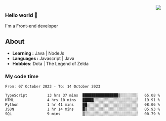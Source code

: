 <img align='right' src="https://github-readme-stats.vercel.app/api?username=jumodada&show_icons=true&theme=vue">

### Hello world 👋

I'm a Front-end developer 
    
## About
-  **Learning :** Java | NodeJs
-  **Languages :** Javascript | Java
-  **Hobbies:** Dota | The Legend of Zelda

### My code time

<!--START_SECTION:waka-->

```txt
From: 07 October 2023 - To: 14 October 2023

TypeScript         13 hrs 37 mins  ████████████████▒░░░░░░░░   65.08 %
HTML               4 hrs 10 mins   █████░░░░░░░░░░░░░░░░░░░░   19.91 %
Python             1 hr 41 mins    ██░░░░░░░░░░░░░░░░░░░░░░░   08.06 %
JSON               1 hr 14 mins    █▒░░░░░░░░░░░░░░░░░░░░░░░   05.93 %
SQL                9 mins          ▒░░░░░░░░░░░░░░░░░░░░░░░░   00.79 %
```

<!--END_SECTION:waka-->
